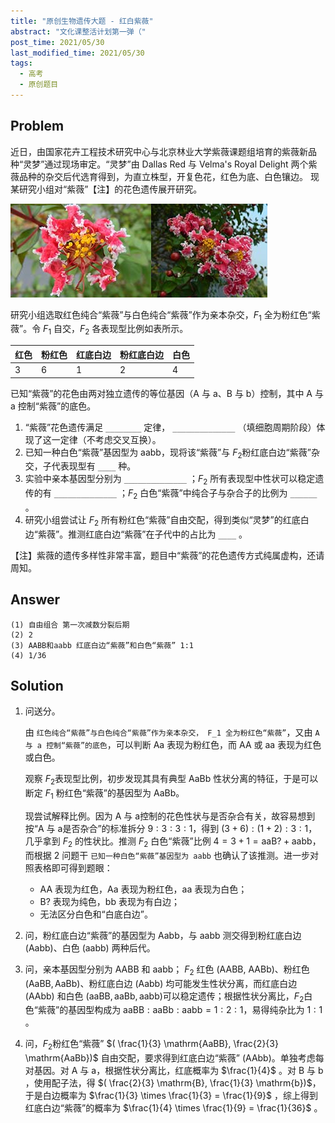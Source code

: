 ```yaml
---
title: "原创生物遗传大题 - 红白紫薇"
abstract: "文化课整活计划第一弹（"
post_time: 2021/05/30
last_modified_time: 2021/05/30
tags:
  - 高考
  - 原创题目
---
```

## Problem

近日，由国家花卉工程技术研究中心与北京林业大学紫薇课题组培育的紫薇新品种“灵梦”通过现场审定。“灵梦”由 Dallas Red 与 Velma's Royal Delight 两个紫薇品种的杂交后代选育得到，为直立株型，开复色花，红色为底、白色镶边。 现某研究小组对“紫薇”【注】的花色遗传展开研究。

![reimu01](reimu01.jpg)![reimu02](reimu02.jpg)

研究小组选取红色纯合“紫薇”与白色纯合“紫薇”作为亲本杂交，$F_1$ 全为粉红色“紫薇”。令 $F_1$ 自交，$F_2$ 各表现型比例如表所示。

| 红色 | 粉红色 | 红底白边 | 粉红底白边 | 白色 |
| ---- | ------ | -------- | ---------- | ---- |
| 3    | 6      | 1        | 2          | 4    |

已知“紫薇”的花色由两对独立遗传的等位基因（$\mathrm{A}$ 与 $\mathrm{a}$、$\mathrm{B}$ 与 $\mathrm{b}$）控制，其中 $\mathrm{A}$ 与 $\mathrm{a}$ 控制“紫薇”的底色。

1. “紫薇”花色遗传满足 `________` 定律， `______________` （填细胞周期阶段）体现了这一定律（不考虑交叉互换）。
2.  已知一种白色“紫薇”基因型为 $\mathrm{aabb}$，现将该“紫薇”与 $F_2$​ 粉红底白边“紫薇”杂交，子代表现型有 `____` 种。
3. 实验中亲本基因型分别为 `______________` ；$F_2$ 所有表现型中性状可以稳定遗传的有 `______________` ；$F_2$ 白色“紫薇”中纯合子与杂合子的比例为 `______` 。
4. 研究小组尝试让 $F_2$ 所有粉红色“紫薇”自由交配，得到类似“灵梦”的红底白边“紫薇”。推测红底白边“紫薇”在子代中的占比为 `____` 。

【注】紫薇的遗传多样性非常丰富，题目中“紫薇”的花色遗传方式纯属虚构，还请周知。

## Answer

```
(1) 自由组合 第一次减数分裂后期
(2) 2
(3) AABB和aabb 红底白边“紫薇”和白色“紫薇” 1:1
(4) 1/36
```

## Solution

1. 问送分。

   由 `红色纯合“紫薇”与白色纯合“紫薇”作为亲本杂交， F_1 全为粉红色“紫薇”`，又由 `A 与 a 控制“紫薇”的底色`，可以判断 $\mathrm{Aa}$ 表现为粉红色，而 $\mathrm{AA}$ 或 $\mathrm{aa}$ 表现为红色或白色。

   观察 $F_2$​ 表现型比例，初步发现其具有典型 $\mathrm{AaBb}$ 性状分离的特征，于是可以断定 $F_1$​ 粉红色“紫薇”的基因型为 $\mathrm{AaBb}$。

   现尝试解释比例。因为 $\mathrm{A}$​​​ 与 $\mathrm{a}$​​​ 控制的花色性状与是否杂合有关，故容易想到按“$\mathrm{A}$​​​ 与 $\mathrm{a}$​​ 是否杂合”的标准拆分 $9:3:3:1$​，得到 $(3+6):(1+2):3:1$​，几乎拿到 $F_2$​ 的性状比。推测 $F_2$​​​​​​ 白色“紫薇”比例 $4 = 3+1 = \mathrm{aaB?} + \mathrm{aabb}$，而根据 2 问题干 `已知一种白色“紫薇”基因型为 aabb` 也确认了该推测。进一步对照表格即可得到题眼：

   + $\mathrm{AA}$ 表现为红色，$\mathrm{Aa}$ 表现为粉红色，$\mathrm{aa}$ 表现为白色；
   + $\mathrm{B?}$ 表现为纯色，$\mathrm{bb}$ 表现为有白边；
   + 无法区分白色和“白底白边”。

2. 问，粉红底白边“紫薇”的基因型为 $\mathrm{Aabb}$，与 $\mathrm{aabb}$ 测交得到粉红底白边 $(\mathrm{Aabb})$、白色 $(\mathrm{aabb})$ 两种后代。

3. 问，亲本基因型分别为 $\mathrm{AABB}$​ 和 $\mathrm{aabb}$​； $F_2$​ 红色 $(\mathrm{AABB}$​, $\mathrm{AABb})$​、粉红色 $(\mathrm{AaBB}, \mathrm{AaBb})$​、粉红底白边 $\mathrm{(Aabb)}$​ 均可能发生性状分离，而红底白边 $\mathrm{(AAbb)}$​ 和白色 $\mathrm{(aaBB, aaBb, aabb)}$​ 可以稳定遗传；根据性状分离比，$F_2$​ 白色“紫薇”的基因型构成为 $\mathrm{aaBB}:\mathrm{aaBb}:\mathrm{aabb}=1:2:1$​，易得纯杂比为 $1:1$​。

4. 问，$F_2$​​​ 粉红色“紫薇” $( \frac{1}{3} \mathrm{AaBB}, \frac{2}{3} \mathrm{AaBb})$​​ 自由交配，要求得到红底白边“紫薇” $(\mathrm{AAbb})$​​。单独考虑每对基因。对 $\mathrm{A}$​​ 与 $\mathrm{a}$​​，根据性状分离比，红底概率为 $\frac{1}{4}$​​ 。对 $\mathrm{B}$​​ 与 $\mathrm{b}$​​，使用配子法，得 $( \frac{2}{3} \mathrm{B}, \frac{1}{3} \mathrm{b})$，于是白边概率为 $\frac{1}{3} \times \frac{1}{3} = \frac{1}{9}$ ，综上得到红底白边“紫薇”的概率为 $\frac{1}{4} \times \frac{1}{9} = \frac{1}{36}$​ 。